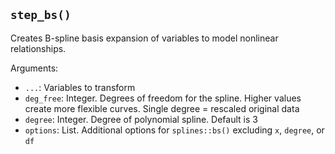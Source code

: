 ## `step_bs()`

Creates B-spline basis expansion of variables to model nonlinear relationships.

Arguments:
* `...`: Variables to transform
* `deg_free`: Integer. Degrees of freedom for the spline. Higher values create more flexible curves. Single degree = rescaled original data
* `degree`: Integer. Degree of polynomial spline. Default is 3
* `options`: List. Additional options for `splines::bs()` excluding `x`, `degree`, or `df`
